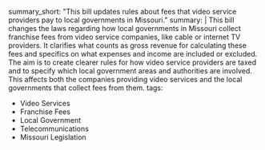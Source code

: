 summary_short: "This bill updates rules about fees that video service providers pay to local governments in Missouri."
summary: |
  This bill changes the laws regarding how local governments in Missouri collect franchise fees from video service companies, like cable or internet TV providers. It clarifies what counts as gross revenue for calculating these fees and specifics on what expenses and income are included or excluded. The aim is to create clearer rules for how video service providers are taxed and to specify which local government areas and authorities are involved. This affects both the companies providing video services and the local governments that collect fees from them.
tags:
  - Video Services
  - Franchise Fees
  - Local Government
  - Telecommunications
  - Missouri Legislation
